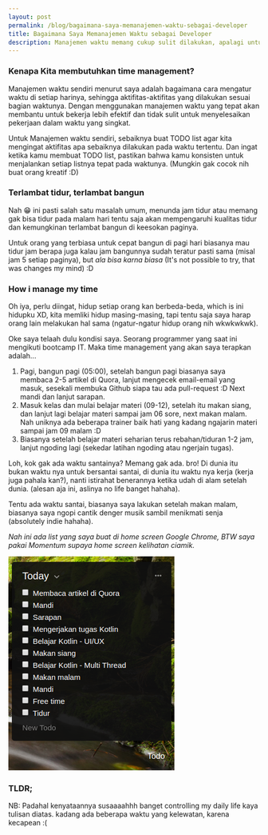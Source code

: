 ```yaml
---
layout: post
permalink: /blog/bagaimana-saya-memanajemen-waktu-sebagai-developer
title: Bagaimana Saya Memanajemen Waktu sebagai Developer
description: Manajemen waktu memang cukup sulit dilakukan, apalagi untuk kaum rebahan :D
---
```


### Kenapa Kita membutuhkan time management?

Manajemen waktu sendiri menurut saya adalah bagaimana cara mengatur waktu di setiap harinya, sehingga aktifitas-aktifitas yang dilakukan sesuai bagian waktunya. Dengan menggunakan manajemen waktu yang tepat akan membantu untuk bekerja lebih efektif dan tidak sulit untuk menyelesaikan pekerjaan dalam waktu yang singkat.

Untuk Manajemen waktu sendiri, sebaiknya buat TODO list agar kita mengingat aktifitas apa sebaiknya dilakukan pada waktu tertentu. Dan ingat ketika kamu membuat TODO list, pastikan bahwa kamu konsisten untuk menjalankan setiap listnya tepat pada waktunya. (Mungkin gak cocok nih buat orang kreatif :D)

### Terlambat tidur, terlambat bangun

Nah 😁️ ini pasti salah satu masalah umum, menunda jam tidur atau memang gak bisa tidur pada malam hari tentu saja akan mempengaruhi kualitas tidur dan kemungkinan terlambat bangun di keesokan paginya.

Untuk orang yang terbiasa untuk cepat bangun di pagi hari biasanya mau tidur jam berapa juga kalau jam bangunnya sudah teratur pasti sama (misal jam 5 setiap paginya), but *ala bisa karna biasa* (It's not possible to try, that was changes my mind) :D

### How i manage my time

Oh iya, perlu diingat, hidup setiap orang kan berbeda-beda, which is ini hidupku XD, kita memliki hidup masing-masing, tapi tentu saja saya harap orang lain melakukan hal sama (ngatur-ngatur hidup orang nih wkwkwkwk).

Oke saya telaah dulu kondisi saya. Seorang programmer yang saat ini mengikuti bootcamp IT. Maka time management yang akan saya terapkan adalah...

1. Pagi, bangun pagi (05:00), setelah bangun pagi biasanya saya membaca 2-5 artikel di Quora, lanjut mengecek email-email yang masuk, sesekali membuka Github siapa tau ada pull-request :D Next mandi dan lanjut sarapan.
2. Masuk kelas dan mulai belajar materi (09-12), setelah itu makan siang, dan lanjut lagi belajar materi sampai jam 06 sore, next makan malam. Nah uniknya ada beberapa trainer baik hati yang kadang ngajarin materi sampai jam 09 malam :D
3. Biasanya setelah belajar materi seharian terus rebahan/tiduran 1-2 jam, lanjut ngoding lagi (sekedar latihan ngoding atau ngerjain tugas).

Loh, kok gak ada waktu santainya? Memang gak ada. bro! Di dunia itu bukan waktu nya untuk bersantai santai, di dunia itu waktu nya kerja (kerja juga pahala kan?), nanti istirahat benerannya ketika udah di alam setelah dunia. (alesan aja ini, aslinya no life banget hahaha).

Tentu ada waktu santai, biasanya saya lakukan setelah makan malam, biasanya saya ngopi cantik denger musik sambil menikmati senja (absolutely indie hahaha).

*Nah ini ada list yang saya buat di home screen Google Chrome, BTW saya pakai Momentum supaya home screen kelihatan ciamik.*

![TODO list](/media/post-2019-01-22.png)

### TLDR;

NB: Padahal kenyataannya susaaaahhh banget controlling my daily life kaya tulisan diatas. kadang ada beberapa waktu yang kelewatan, karena kecapean :(